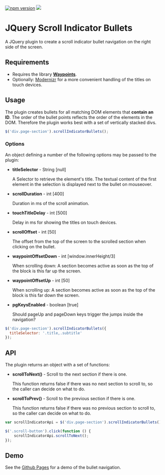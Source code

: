 [![npm version](https://badge.fury.io/js/jquery-scroll-indicator-bullets.svg)](https://badge.fury.io/js/jquery-scroll-indicator-bullets)
[![](https://data.jsdelivr.com/v1/package/npm/jquery-scroll-indicator-bullets/badge)](https://www.jsdelivr.com/package/npm/jquery-scroll-indicator-bullets)

# JQuery Scroll Indicator Bullets

A JQuery plugin to create a scroll indicator bullet navigation on the right side of the screen.

## Requirements

* Requires the library [**Waypoints**](https://github.com/imakewebthings/waypoints).
* Optionally: [Modernizr](https://modernizr.com/) for a more convenient handling of the titles on touch devices.

## Usage

The plugin creates bullets for all matching DOM elements that **contain an ID**. The order of the bullet points reflects the order of the elements in the DOM. Therefore the plugin works best with a set of vertically stacked divs.

```javascript
$('div.page-section').scrollIndicatorBullets();
```

### Options

An object defining a number of the following options may be passed to the plugin:

* **titleSelector** - String [null]

  A Selector to retrieve the element's title. The textual content of the first element in the selection is displayed next to the bullet on mouseover.

* **scrollDuration** - int [400]

  Duration in ms of the scroll animation.

* **touchTitleDelay** - int [500]

  Delay in ms for showing the titles on touch devices.

* **scrollOffset** - int [50]

  The offset from the top of the screen to the scrolled section when clicking on the bullet.

* **waypointOffsetDown** - int [window.innerHeight/3]

  When scrolling down: A section becomes active as soon as the top of the block is this far up the screen.

* **waypointOffsetUp** - int [50]

  When scrolling up: A section becomes active as soon as the top of the block is this far down the screen.

* **pgKeysEnabled** - boolean [true]

  Should pageUp and pageDown keys trigger the jumps inside the navigation?

```javascript
$('div.page-section').scrollIndicatorBullets({
  titleSelector: '.title,.subtitle'
});
```

## API

The plugin returns an object with a set of functions:

* **scrollToNext()** - Scroll to the next section if there is one.

  This function returns false if there was no next section to scroll to, so the caller can decide on what to do.

* **scrollToPrev()** - Scroll to the previous section if there is one.

  This function returns false if there was no previous section to scroll to, so the caller can decide on what to do.


```javascript
var scrollIndicatorApi = $('div.page-section').scrollIndicatorBullets();

$('.scroll-button').click(function () {
    scrollIndicatorApi.scrollToNext();
});
```

## Demo

See the [Github Pages](http://mruoss.github.io/jquery-scroll-indicator-bullets/) for a demo of the bullet navigation.
